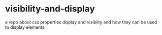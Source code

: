 # visibility-and-display
a repo about css properties display and visiblity and how they can be used to display elements
